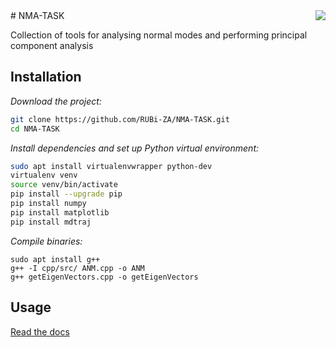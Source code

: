 <img src="https://api.travis-ci.com/michaelglenister/NMA-TASK.svg?token=zTmqpAXFeCMTdzy6XBH7&branch=master" align="right">
# NMA-TASK

Collection of tools for analysing normal modes and performing principal component analysis

## Installation

*Download the project:*
```bash
git clone https://github.com/RUBi-ZA/NMA-TASK.git
cd NMA-TASK
```
*Install dependencies and set up Python virtual environment:*
```bash
sudo apt install virtualenvwrapper python-dev 
virtualenv venv
source venv/bin/activate
pip install --upgrade pip
pip install numpy
pip install matplotlib
pip install mdtraj
```
*Compile binaries:*
```
sudo apt install g++
g++ -I cpp/src/ ANM.cpp -o ANM
g++ getEigenVectors.cpp -o getEigenVectors

```

## Usage

[Read the docs](http://nma-task.readthedocs.io/en/latest/index.html)
